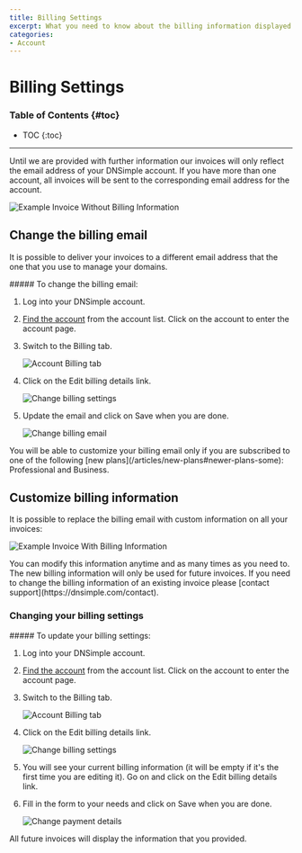 ```yaml
---
title: Billing Settings
excerpt: What you need to know about the billing information displayed on every invoice.
categories:
- Account
---
```


# Billing Settings

### Table of Contents {#toc}

* TOC
{:toc}

---

Until we are provided with further information our invoices will only reflect the email address of your DNSimple account. If you have more than one account, all invoices will be sent to the corresponding email address for the account.

![Example Invoice Without Billing Information](/files/account-billing-settings-invoice-1.png)


## Change the billing email

It is possible to deliver your invoices to a different email address that the one that you use to manage your domains.

<div class="section-steps" markdown="1">
##### To change the billing email:

1. Log into your DNSimple account.
1. [Find the account](https://dnsimple.com/user) from the account list. Click on the account to enter the account page.
1. Switch to the <label>Billing</label> tab.

    ![Account Billing tab](/files/account-billing-tab.png)

1. Click on the <label>Edit billing details</label> link.

    ![Change billing settings](/files/account-billing-settings-edit.png)

1. Update the email and click on <label>Save</label> when you are done.

    ![Change billing email](/files/account-billing-email-update.png)

</div>

<note>
You will be able to customize your billing email only if you are subscribed to one of the following [new plans](/articles/new-plans#newer-plans-some): Professional and Business.
</note>


## Customize billing information

It is possible to replace the billing email with custom information on all your invoices:

![Example Invoice With Billing Information](/files/account-billing-settings-invoice-2.png)

<warning>
You can modify this information anytime and as many times as you need to. The new billing information will only be used for future invoices. If you need to change the billing information of an existing invoice please [contact support](https://dnsimple.com/contact).
</warning>

### Changing your billing settings

<div class="section-steps" markdown="1">
##### To update your billing settings:

1. Log into your DNSimple account.
1. [Find the account](https://dnsimple.com/user) from the account list. Click on the account to enter the account page.
1. Switch to the <label>Billing</label> tab.

    ![Account Billing tab](/files/account-billing-tab.png)

1. Click on the <label>Edit billing details</label> link.

    ![Change billing settings](/files/account-billing-settings-edit.png)

1. You will see your current billing information (it will be empty if it's the first time you are editing it). Go on and click on the <label>Edit billing details</label> link.
1. Fill in the form to your needs and click on <label>Save</label> when you are done.

    ![Change payment details](/files/account-billing-settings-update.png)
</div>


All future invoices will display the information that you provided.
